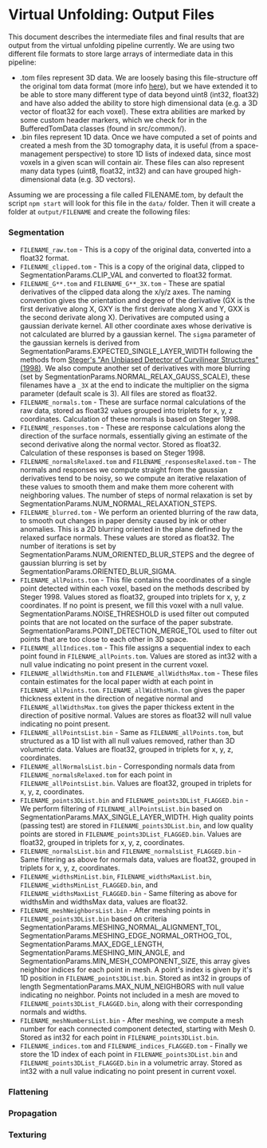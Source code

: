 # Virtual Unfolding: Output Files

This document describes the intermediate files and final results that are output from the virtual unfolding pipeline currently.  We are using two different file formats to store large arrays of intermediate data in this pipeline:

- .tom files represent 3D data.  We are loosely basing this file-structure off the original tom data format (more info [here](/docs/tom-header.md)), but we have extended it to be able to store many different type of data beyond uint8 (int32, float32) and have also added the ability to store high dimensional data (e.g. a 3D vector of float32 for each voxel).  These extra abilities are marked by some custom header markers, which we check for in the BufferedTomData classes (found in src/common/).
- .bin files represent 1D data.  Once we have computed a set of points and created a mesh from the 3D tomography data, it is useful (from a space-management perspective) to store 1D lists of indexed data, since most voxels in a given scan will contain air.  These files can also represent many data types (uint8, float32, int32) and can have grouped high-dimensional data (e.g. 3D vectors).

Assuming we are processing a file called FILENAME.tom, by default the script `npm start` will look for this file in the `data/` folder.
Then it will create a folder at `output/FILENAME` and create the following files:

### Segmentation

- `FILENAME_raw.tom` - This is a copy of the original data, converted into a float32 format.
- `FILENAME_clipped.tom` - This is a copy of the original data, clipped to SegmentationParams.CLIP_VAL and converted to float32 format.
- `FILENAME_G**.tom` and `FILENAME_G**_3X.tom` - These are spatial derivatives of the clipped data along the x/y/z axes.  The naming convention gives the orientation and degree of the derivative (GX is the first derivative along X, GXY is the first derivate along X and Y, GXX is the second derivate along X).  Derivatives are computed using a gaussian derivate kernel.  All other coordinate axes whose derivative is not calculated are blurred by a gaussian kernel.  The `sigma` parameter of the gaussian kernels is derived from SegmentationParams.EXPECTED_SINGLE_LAYER_WIDTH following the methods from [Steger's "An Unbiased Detector of Curvilinear Structures" (1998)](/docs/StegerUnbiasedDetector.pdf).  We also compute another set of derivatives with more blurring (set by SegmentationParams.NORMAL_RELAX_GAUSS_SCALE), these filenames have a `_3X` at the end to indicate the multiplier on the sigma parameter (default scale is 3).  All files are stored as float32.
- `FILENAME_normals.tom` - These are surface normal calculations of the raw data, stored as float32 values grouped into triplets for x, y, z coordinates.  Calculation of these normals is based on Steger 1998.
- `FILENAME_responses.tom` - These are response calculations along the direction of the surface normals, essentially giving an estimate of the second derivative along the normal vector.  Stored as float32.  Calculation of these responses is based on Steger 1998.
- `FILENAME_normalsRelaxed.tom` and `FILENAME_responsesRelaxed.tom` - The normals and responses we compute straight from the gaussian derivatives tend to be noisy, so we compute an iterative relaxation of these values to smooth them and make them more coherent with neighboring values.  The number of steps of normal relaxation is set by SegmentationParams.NUM_NORMAL_RELAXATION_STEPS.
- `FILENAME_blurred.tom` - We perform an oriented blurring of the raw data, to smooth out changes in paper density caused by ink or other anomalies.  This is a 2D blurring oriented in the plane defined by the relaxed surface normals.  These values are stored as float32.  The number of iterations is set by SegmentationParams.NUM_ORIENTED_BLUR_STEPS and the degree of gaussian blurring is set by SegmentationParams.ORIENTED_BLUR_SIGMA.
- `FILENAME_allPoints.tom` - This file contains the coordinates of a single point detected within each voxel, based on the methods described by Steger 1998. Values stored as float32, grouped into triplets for x, y, z coordinates.  If no point is present, we fill this voxel with a null value.  SegmentationParams.NOISE_THRESHOLD is used filter out computed points that are not located on the surface of the paper substrate. SegmentationParams.POINT_DETECTION_MERGE_TOL used to filter out points that are too close to each other in 3D space.
- `FILENAME_allIndices.tom` - This file assigns a sequential index to each point found in `FILENAME_allPoints.tom`.  Values are stored as int32 with a null value indicating no point present in the current voxel.
- `FILENAME_allWidthsMin.tom` and `FILENAME_allWidthsMax.tom` - These files contain estimates for the local paper width at each point in `FILENAME_allPoints.tom`.  `FILENAME_allWidthsMin.tom` gives the paper thickness extent in the direction of negative normal and `FILENAME_allWidthsMax.tom` gives the paper thickess extent in the direction of positive normal.  Values are stores as float32 will null value indicating no point present.
- `FILENAME_allPointsList.bin` - Same as `FILENAME_allPoints.tom`, but structured as a 1D list with all null values removed, rather than 3D volumetric data.  Values are float32, grouped in triplets for x, y, z, coordinates.
- `FILENAME_allNormalsList.bin` - Corresponding normals data from `FILENAME_normalsRelaxed.tom` for each point in `FILENAME_allPointsList.bin`.  Values are float32, grouped in triplets for x, y, z, coordinates.
- `FILENAME_points3DList.bin` and `FILENAME_points3DList_FLAGGED.bin` - We perform filtering of `FILENAME_allPointsList.bin` based on SegmentationParams.MAX_SINGLE_LAYER_WIDTH.  High quality points (passing test) are stored in `FILENAME_points3DList.bin`, and low quality points are stored in `FILENAME_points3DList_FLAGGED.bin`.  Values are float32, grouped in triplets for x, y, z, coordinates.
- `FILENAME_normalsList.bin` and `FILENAME_normalsList_FLAGGED.bin` -  Same filtering as above for normals data, values are float32, grouped in triplets for x, y, z, coordinates.
- `FILENAME_widthsMinList.bin`, `FILENAME_widthsMaxList.bin`, `FILENAME_widthsMinList_FLAGGED.bin`, and `FILENAME_widthsMaxList_FLAGGED.bin` -  Same filtering as above for widthsMin and widthsMax data, values are float32.
- `FILENAME_meshNeighborsList.bin` - After meshing points in `FILENAME_points3DList.bin` based on criteria SegmentationParams.MESHING_NORMAL_ALIGNMENT_TOL, SegmentationParams.MESHING_EDGE_NORMAL_ORTHOG_TOL, SegmentationParams.MAX_EDGE_LENGTH, SegmentationParams.MESHING_MIN_ANGLE, and SegmentationParams.MIN_MESH_COMPONENT_SIZE, this array gives neighbor indices for each point in mesh.  A point's index is given by it's 1D position in `FILENAME_points3DList.bin`.  Stored as int32 in groups of length SegmentationParams.MAX_NUM_NEIGHBORS with null value indicating no neighbor.  Points not included in a mesh are moved to `FILENAME_points3DList_FLAGGED.bin`, along with their corresponding normals and widths.
- `FILENAME_meshNumbersList.bin` - After meshing, we compute a mesh number for each connected component detected, starting with Mesh 0.  Stored as int32 for each point in `FILENAME_points3DList.bin`.
- `FILENAME_indices.tom` and `FILENAME_indices_FLAGGED.tom` -  Finally we store the 1D index of each point in `FILENAME_points3DList.bin` and `FILENAME_points3DList_FLAGGED.bin` in a volumetric array.  Stored as int32 with a null value indicating no point present in current voxel.

### Flattening
### Propagation
### Texturing
